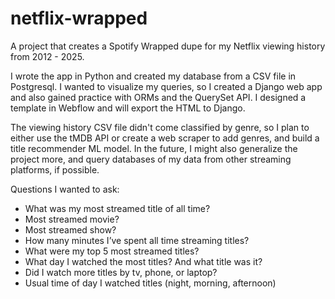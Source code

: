 # netflix-wrapped
A project that creates a Spotify Wrapped dupe for my Netflix viewing history from 2012 - 2025. 

I wrote the app in Python and created my database from a CSV file in Postgresql. I wanted to visualize my queries, so I created a Django web app and also gained practice with ORMs and the QuerySet API. I designed a template in Webflow and will export the HTML to Django.

The viewing history CSV file didn't come classified by genre, so I plan to either use the tMDB API or create a web scraper to add genres, and build a title recommender ML model. In the future, I might also generalize the project more, and query databases of my data from other streaming platforms, if possible.

Questions I wanted to ask:
- What was my most streamed title of all time?
- Most streamed movie?
- Most streamed show?
- How many minutes I’ve spent all time streaming titles?
- What were my top 5 most streamed titles?
- What day I watched the most titles? And what title was it?
- Did I watch more titles by tv, phone, or laptop?
- Usual time of day I watched titles (night, morning, afternoon)
